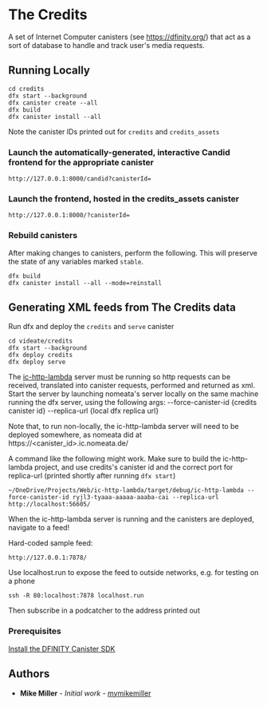 # The Credits

A set of Internet Computer canisters (see https://dfinity.org/) that act as a
sort of database to handle and track user's media requests.

## Running Locally

```
cd credits
dfx start --background
dfx canister create --all
dfx build
dfx canister install --all
```

Note the canister IDs printed out for `credits` and `credits_assets`

### Launch the automatically-generated, interactive Candid frontend for the appropriate canister

`http://127.0.0.1:8000/candid?canisterId=`

### Launch the frontend, hosted in the credits_assets canister

`http://127.0.0.1:8000/?canisterId=`

### Rebuild canisters

After making changes to canisters, perform the following. This will preserve the state of any variables marked `stable`.

```
dfx build
dfx canister install --all --mode=reinstall
```

## Generating XML feeds from The Credits data

Run dfx and deploy the `credits` and `serve` canister

```
cd videate/credits
dfx start --background
dfx deploy credits
dfx deploy serve
```

The [ic-http-lambda](https://github.com/nomeata/ic-http-lambda/) server must be
running so http requests can be received, translated into canister requests,
performed and returned as xml. Start the server by launching nomeata's server
locally on the same machine running the dfx server, using the following args:
--force-canister-id {credits canister id} --replica-url {local dfx replica url}

Note that, to run non-locally, the ic-http-lambda server will need to be
deployed somewhere, as nomeata did at https://<canister_id>.ic.nomeata.de/

A command like the following might work. Make sure to build the ic-http-lambda
project, and use credits's canister id and the correct port for replica-url
(printed shortly after running `dfx start`)

```
~/OneDrive/Projects/Web/ic-http-lambda/target/debug/ic-http-lambda --force-canister-id ryjl3-tyaaa-aaaaa-aaaba-cai --replica-url http://localhost:56605/
```

When the ic-http-lambda server is running and the canisters are deployed,
navigate to a feed!

Hard-coded sample feed:
``` 
http://127.0.0.1:7878/
```

Use localhost.run to expose the feed to outside networks, e.g. for testing on a
phone

```
ssh -R 80:localhost:7878 localhost.run
```

Then subscribe in a podcatcher to the address printed out

### Prerequisites

[Install the DFINITY Canister SDK](https://sdk.dfinity.org/docs/quickstart/quickstart.html#download-and-install)

## Authors

* **Mike Miller** - *Initial work* - [mymikemiller](https://github.com/mymikemiller)
